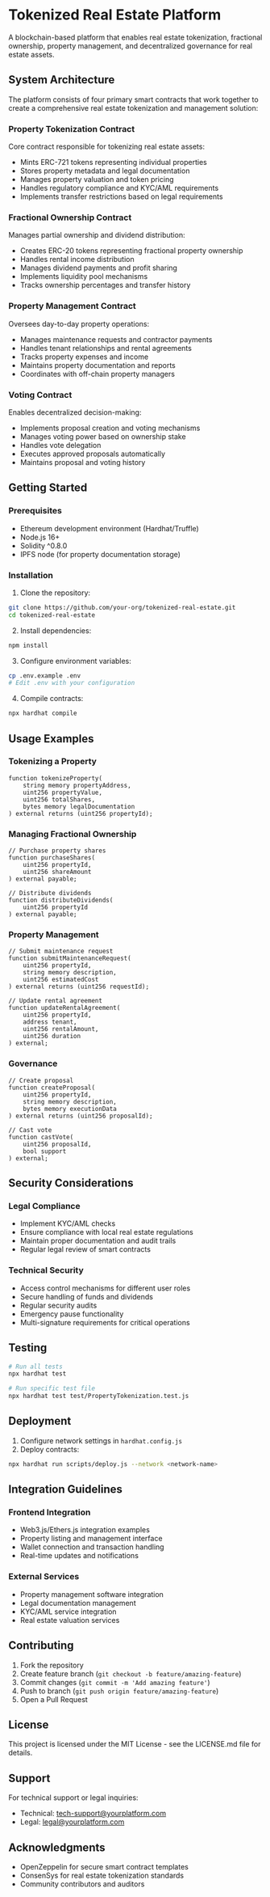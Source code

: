 # Tokenized Real Estate Platform

A blockchain-based platform that enables real estate tokenization, fractional ownership, property management, and decentralized governance for real estate assets.

## System Architecture

The platform consists of four primary smart contracts that work together to create a comprehensive real estate tokenization and management solution:

### Property Tokenization Contract

Core contract responsible for tokenizing real estate assets:
- Mints ERC-721 tokens representing individual properties
- Stores property metadata and legal documentation
- Manages property valuation and token pricing
- Handles regulatory compliance and KYC/AML requirements
- Implements transfer restrictions based on legal requirements

### Fractional Ownership Contract

Manages partial ownership and dividend distribution:
- Creates ERC-20 tokens representing fractional property ownership
- Handles rental income distribution
- Manages dividend payments and profit sharing
- Implements liquidity pool mechanisms
- Tracks ownership percentages and transfer history

### Property Management Contract

Oversees day-to-day property operations:
- Manages maintenance requests and contractor payments
- Handles tenant relationships and rental agreements
- Tracks property expenses and income
- Maintains property documentation and reports
- Coordinates with off-chain property managers

### Voting Contract

Enables decentralized decision-making:
- Implements proposal creation and voting mechanisms
- Manages voting power based on ownership stake
- Handles vote delegation
- Executes approved proposals automatically
- Maintains proposal and voting history

## Getting Started

### Prerequisites
- Ethereum development environment (Hardhat/Truffle)
- Node.js 16+
- Solidity ^0.8.0
- IPFS node (for property documentation storage)

### Installation

1. Clone the repository:
```bash
git clone https://github.com/your-org/tokenized-real-estate.git
cd tokenized-real-estate
```

2. Install dependencies:
```bash
npm install
```

3. Configure environment variables:
```bash
cp .env.example .env
# Edit .env with your configuration
```

4. Compile contracts:
```bash
npx hardhat compile
```

## Usage Examples

### Tokenizing a Property

```solidity
function tokenizeProperty(
    string memory propertyAddress,
    uint256 propertyValue,
    uint256 totalShares,
    bytes memory legalDocumentation
) external returns (uint256 propertyId);
```

### Managing Fractional Ownership

```solidity
// Purchase property shares
function purchaseShares(
    uint256 propertyId,
    uint256 shareAmount
) external payable;

// Distribute dividends
function distributeDividends(
    uint256 propertyId
) external payable;
```

### Property Management

```solidity
// Submit maintenance request
function submitMaintenanceRequest(
    uint256 propertyId,
    string memory description,
    uint256 estimatedCost
) external returns (uint256 requestId);

// Update rental agreement
function updateRentalAgreement(
    uint256 propertyId,
    address tenant,
    uint256 rentalAmount,
    uint256 duration
) external;
```

### Governance

```solidity
// Create proposal
function createProposal(
    uint256 propertyId,
    string memory description,
    bytes memory executionData
) external returns (uint256 proposalId);

// Cast vote
function castVote(
    uint256 proposalId,
    bool support
) external;
```

## Security Considerations

### Legal Compliance
- Implement KYC/AML checks
- Ensure compliance with local real estate regulations
- Maintain proper documentation and audit trails
- Regular legal review of smart contracts

### Technical Security
- Access control mechanisms for different user roles
- Secure handling of funds and dividends
- Regular security audits
- Emergency pause functionality
- Multi-signature requirements for critical operations

## Testing

```bash
# Run all tests
npx hardhat test

# Run specific test file
npx hardhat test test/PropertyTokenization.test.js
```

## Deployment

1. Configure network settings in `hardhat.config.js`
2. Deploy contracts:
```bash
npx hardhat run scripts/deploy.js --network <network-name>
```

## Integration Guidelines

### Frontend Integration
- Web3.js/Ethers.js integration examples
- Property listing and management interface
- Wallet connection and transaction handling
- Real-time updates and notifications

### External Services
- Property management software integration
- Legal documentation management
- KYC/AML service integration
- Real estate valuation services

## Contributing

1. Fork the repository
2. Create feature branch (`git checkout -b feature/amazing-feature`)
3. Commit changes (`git commit -m 'Add amazing feature'`)
4. Push to branch (`git push origin feature/amazing-feature`)
5. Open a Pull Request

## License

This project is licensed under the MIT License - see the LICENSE.md file for details.

## Support

For technical support or legal inquiries:
- Technical: tech-support@yourplatform.com
- Legal: legal@yourplatform.com

## Acknowledgments

- OpenZeppelin for secure smart contract templates
- ConsenSys for real estate tokenization standards
- Community contributors and auditors

